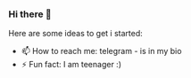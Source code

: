 ### Hi there 👋


Here are some ideas to get i started:

- 📫 How to reach me: telegram - is in my bio
- ⚡ Fun fact: I am teenager :)

